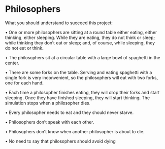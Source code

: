 # Philosophers
What you should understand to succeed this project:

• One or more philosophers are sitting at a round table either eating, either thinking,
either sleeping. While they are eating, they do not think or sleep; while thinking
they don’t eat or sleep; and, of course, while sleeping, they do not eat or think.

• The philosophers sit at a circular table with a large bowl of spaghetti in the center.

• There are some forks on the table. Serving and eating spaghetti with a single fork
is very inconvenient, so the philosophers will eat with two forks, one for each hand.

• Each time a philosopher finishes eating, they will drop their forks and start sleeping.
Once they have finished sleeping, they will start thinking. The simulation stops
when a philosopher dies.

• Every philosopher needs to eat and they should never starve.

• Philosophers don’t speak with each other.

• Philosophers don’t know when another philosopher is about to die.

• No need to say that philosophers should avoid dying
